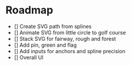 # Roadmap

- [] Create SVG path from splines
- [] Animate SVG from little circle to golf course
- [] Stack SVG for fairway, rough and forest
- [] Add pin, green and flag
- [] Add inputs for anchors and spline precision
- [] Overall UI

